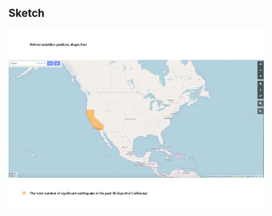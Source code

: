 ## Sketch

<img src="https://github.com/yujunmjiang/dvia-2019/blob/master/3.mapping-space/process/sketch-1.png">
